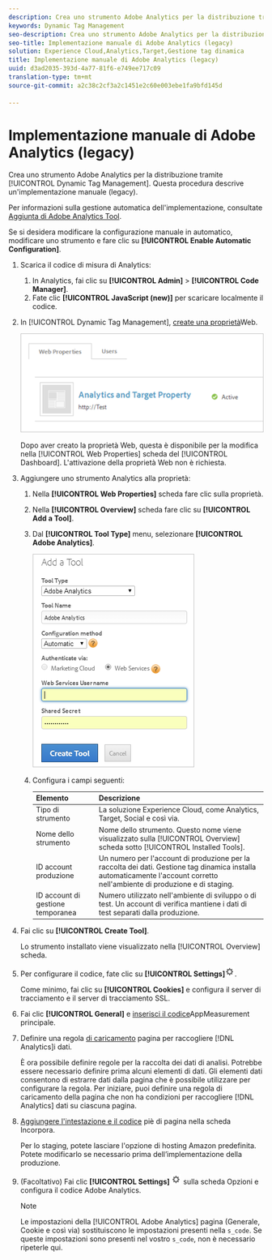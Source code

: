```yaml
---
description: Crea uno strumento Adobe Analytics per la distribuzione tramite Gestione tag dinamica. Questa procedura descrive un'implementazione manuale (legacy).
keywords: Dynamic Tag Management
seo-description: Crea uno strumento Adobe Analytics per la distribuzione tramite Gestione tag dinamica. Questa procedura descrive un'implementazione manuale (legacy).
seo-title: Implementazione manuale di Adobe Analytics (legacy)
solution: Experience Cloud,Analytics,Target,Gestione tag dinamica
title: Implementazione manuale di Adobe Analytics (legacy)
uuid: d3ad2035-393d-4a77-81f6-e749ee717c09
translation-type: tm+mt
source-git-commit: a2c38c2cf3a2c1451e2c60e003ebe1fa9bfd145d

---
```



# Implementazione manuale di Adobe Analytics (legacy)

Crea uno strumento Adobe Analytics per la distribuzione tramite [!UICONTROL Dynamic Tag Management]. Questa procedura descrive un'implementazione manuale (legacy).

Per informazioni sulla gestione automatica dell'implementazione, consultate [Aggiunta di Adobe Analytics Tool](../../implement/c-implement-with-dtm/c-aa-tool/analytics-dtm.md#concept_FBA6679A0B79490F8296437F11E5E4F8).

Se si desidera modificare la configurazione manuale in automatico, modificare uno strumento e fare clic su **[!UICONTROL Enable Automatic Configuration]**.

1. Scarica il codice di misura di Analytics:
   1. In Analytics, fai clic su **[!UICONTROL Admin]** &gt; **[!UICONTROL Code Manager]**.
   1. Fate clic **[!UICONTROL JavaScript (new)]** per scaricare localmente il codice.
1. In [!UICONTROL Dynamic Tag Management], [create una proprietà](../../implement/c-implement-with-dtm/t-create-web-property.md#task_960467FBB7A54499AC228CB3AA3C4123)Web.

   ![](assets/dtm-property.png)

   Dopo aver creato la proprietà Web, questa è disponibile per la modifica nella [!UICONTROL Web Properties] scheda del [!UICONTROL Dashboard]. L'attivazione della proprietà Web non è richiesta.

1. Aggiungere uno strumento Analytics alla proprietà:
   1. Nella **[!UICONTROL Web Properties]** scheda fare clic sulla proprietà.
   1. Nella **[!UICONTROL Overview]** scheda fare clic su **[!UICONTROL Add a Tool]**.
   1. Dal **[!UICONTROL Tool Type]** menu, selezionare **[!UICONTROL Adobe Analytics]**.

      ![](assets/dtm-add-analytics-tool.png)

   1. Configura i campi seguenti:

      | Elemento | Descrizione |
      |---|---|
      | Tipo di strumento | La soluzione Experience Cloud, come Analytics, Target, Social e così via. |
      | Nome dello strumento | Nome dello strumento. Questo nome viene visualizzato sulla [!UICONTROL Overview] scheda sotto [!UICONTROL Installed Tools]. |
      | ID account produzione | Un numero per l'account di produzione per la raccolta dei dati. Gestione tag dinamica installa automaticamente l'account corretto nell'ambiente di produzione e di staging. |
      | ID account di gestione temporanea | Numero utilizzato nell'ambiente di sviluppo o di test. Un account di verifica mantiene i dati di test separati dalla produzione. |

1. Fai clic su **[!UICONTROL Create Tool]**.

   Lo strumento installato viene visualizzato nella [!UICONTROL Overview] scheda.

1. Per configurare il codice, fate clic su **[!UICONTROL Settings]**![](assets/settings_gear.png).

   Come minimo, fai clic su **[!UICONTROL Cookies]** e configura il server di tracciamento e il server di tracciamento SSL.

1. Fai clic **[!UICONTROL General]** e [inserisci il codice](../../implement/c-implement-with-dtm/c-aa-tool/t-appmeasurement-code.md#task_068D72664B2743359A64ADB8692D3658)AppMeasurement principale.
1. Definire una regola [di caricamento](../../implement/c-implement-with-dtm/c-rules/t-rules-create.md#task_B7FB5ED415AF430C952265AC2835C0DB) pagina per raccogliere [!DNL Analytics]i dati.

   È ora possibile definire regole per la raccolta dei dati di analisi. Potrebbe essere necessario definire prima alcuni elementi di dati. Gli elementi dati consentono di estrarre dati dalla pagina che è possibile utilizzare per configurare la regola. Per iniziare, puoi definire una regola di caricamento della pagina che non ha condizioni per raccogliere [!DNL Analytics] dati su ciascuna pagina.
1. [Aggiungere l'intestazione e il codice](../../implement/c-implement-with-dtm/c-headers-footers/t-header-footer-code.md#task_43C8DD699A514638B0620775C06423E5) piè di pagina nella scheda Incorpora.

   Per lo staging, potete lasciare l'opzione di hosting Amazon predefinita. Potete modificarlo se necessario prima dell’implementazione della produzione.
1. (Facoltativo) Fai clic **[!UICONTROL Settings]** ![](assets/settings_gear.png) sulla scheda Opzioni e configura il codice Adobe Analytics.

   >[!NOTE]
   >
   >Le impostazioni della [!UICONTROL Adobe Analytics] pagina (Generale, Cookie e così via) sostituiscono le impostazioni presenti nella `s_code`. Se queste impostazioni sono presenti nel vostro `s_code`, non è necessario ripeterle qui.


